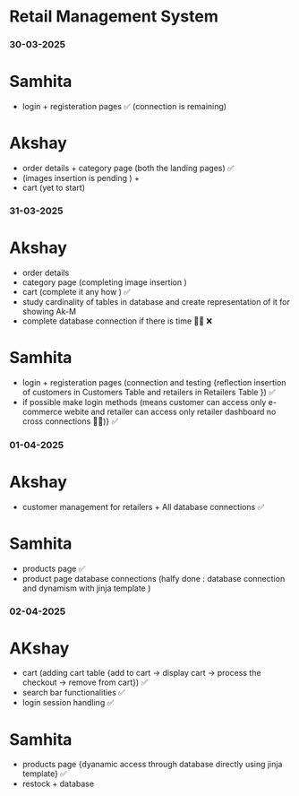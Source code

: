 ﻿# Retail Management System 

### 30-03-2025

# Samhita 

* login + registeration pages ✅ (connection is remaining)

# Akshay

* order details + category page (both the landing pages) ✅ 
* (images insertion is pending ) + 
* cart (yet to start)

### 31-03-2025

# Akshay 
     
* order details 
* category page (completing image insertion )  
* cart (complete it any how ) ✅
* study cardinality of tables in database and create representation of it for showing Ak-M
* complete database connection if there is time 😶‍🌫️ ❌

# Samhita 

* login + registeration pages (connection and testing {reflection insertion of customers in Customers Table and retailers in Retailers Table }) ✅
* if possible make login methods (means customer can access only e-commerce webite and retailer can access only retailer dashboard no cross connections 🫡🙈)} ✅

### 01-04-2025

# Akshay 

* customer management for retailers + All database connections ✅

# Samhita 

* products page ✅
* product page database connections (halfy done : database connection and dynamism with jinja template ) 

### 02-04-2025

# AKshay

* cart (adding cart table {add to cart -> display cart -> process the checkout -> remove from cart}) ✅
* search bar functionalities ✅
* login session handling ✅

# Samhita 

* products page {dyanamic access through database directly using jinja template} ✅
* restock + database 

